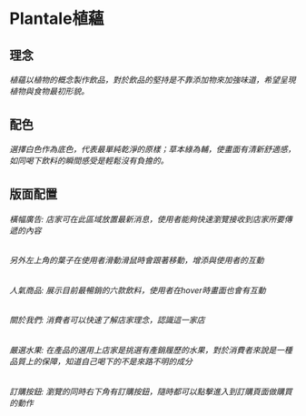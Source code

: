 # Plantale植蘊


## 理念
###### 植蘊以植物的概念製作飲品，對於飲品的堅持是不靠添加物來加強味道，希望呈現植物與食物最初形貌。

## 配色
###### 選擇白色作為底色，代表最單純乾淨的原樣；草本綠為輔，使畫面有清新舒適感，如同喝下飲料的瞬間感受是輕鬆沒有負擔的。

## 版面配置
###### 橫幅廣告: 店家可在此區域放置最新消息，使用者能夠快速瀏覽接收到店家所要傳遞的內容
######          另外左上角的葉子在使用者滑動滑鼠時會跟著移動，增添與使用者的互動
###### 人氣商品: 展示目前最暢銷的六款飲料，使用者在hover時畫面也會有互動
###### 關於我們: 消費者可以快速了解店家理念，認識這一家店
###### 嚴選水果: 在產品的選用上店家是挑選有產銷履歷的水果，對於消費者來說是一種品質上的保障，知道自己喝下的不是來路不明的成分
###### 訂購按鈕: 瀏覽的同時右下角有訂購按鈕，隨時都可以點擊進入到訂購頁面做購買的動作


